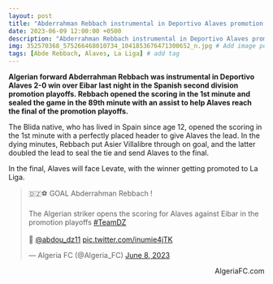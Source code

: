 ```yaml
---
layout: post
title: "Abderrahman Rebbach instrumental in Deportivo Alaves promotion win with a goal and assist"
date: 2023-06-09 12:00:00 +0500
description: "Abderrahman Rebbach instrumental in Deportivo Alaves promotion win with a goal and assist" # Add post description (optional)
img: 352570368_575266468010734_1041853676471300652_n.jpg # Add image post (optional)
tags: [Abde Rebbach, Alaves, La Liga] # add tag
---
```

**Algerian forward Abderrahman Rebbach was instrumental in Deportivo Alaves 2-0 win over Eibar last night in the Spanish second division promotion playoffs. Rebbach opened the scoring in the 1st minute and sealed the game in the 89th minute with an assist to help Alaves reach the final of the promotion playoffs.**

The Blida native, who has lived in Spain since age 12, opened the scoring in the 1st minute with a perfectly placed header to give Alaves the lead. In the dying minutes, Rebbach put Asier Villalibre through on goal, and the latter doubled the lead to seal the tie and send Alaves to the final.

In the final, Alaves will face Levate, with the winner getting promoted to La Liga. 

<blockquote class="twitter-tweet"><p lang="en" dir="ltr">🇩🇿⚽️ GOAL Abderrahman Rebbach ! <br><br>The Algerian striker opens the scoring for Alaves against Eibar in the promotion playoffs <a href="https://twitter.com/hashtag/TeamDZ?src=hash&amp;ref_src=twsrc%5Etfw">#TeamDZ</a> <br><br>👏 <a href="https://twitter.com/abdou_dz11?ref_src=twsrc%5Etfw">@abdou_dz11</a> <a href="https://t.co/inumie4jTK">pic.twitter.com/inumie4jTK</a></p>&mdash; Algeria FC (@Algeria_FC) <a href="https://twitter.com/Algeria_FC/status/1666909571829383168?ref_src=twsrc%5Etfw">June 8, 2023</a></blockquote> <script async src="https://platform.twitter.com/widgets.js" charset="utf-8"></script>

<p style="text-align:right">AlgeriaFC.com</p>

